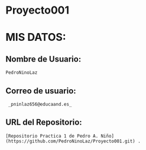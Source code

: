 ﻿# Proyecto001
# **MIS DATOS:**

## Nombre de Usuario: 
	
	PedroNinoLaz

## **Correo de usuario:**
	
	 _pninlaz656@educaand.es_

## **URL del Repositorio:** 

	[Repositorio Practica 1 de Pedro A. Niño] (https://github.com/PedroNinoLaz/Proyecto001.git) .
	
